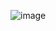 ![image](https://github.com/krzoslukasz/ColorGame/assets/64781928/179921c9-7754-4fa1-9928-729a2282fb5e)
